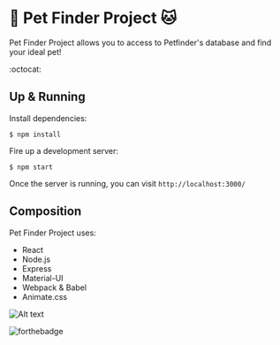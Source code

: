 # :dog: Pet Finder Project :cat:

Pet Finder Project allows you to access to Petfinder's database and find your ideal pet!

:octocat: []()

## Up & Running
Install dependencies:
```
$ npm install
```

Fire up a development server:
```
$ npm start
```

Once the server is running, you can visit `http://localhost:3000/`

## Composition
Pet Finder Project uses:
- React
- Node.js
- Express
- Material-UI
- Webpack & Babel
- Animate.css


![Alt text](https://i.imgur.com/vWBZxyx.jpg "CraigsMarket")

![forthebadge](https://forthebadge.com/images/badges/made-with-javascript.svg)
